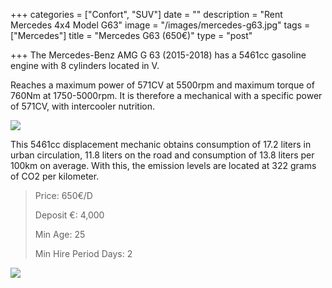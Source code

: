 +++
categories = ["Confort", "SUV"]
date = ""
description = "Rent Mercedes 4x4 Model G63"
image = "/images/mercedes-g63.jpg"
tags = ["Mercedes"]
title = "Mercedes G63 (650€)"
type = "post"

+++
The Mercedes-Benz AMG G 63 (2015-2018) has a 5461cc gasoline engine with 8 cylinders located in V.

Reaches a maximum power of 571CV at 5500rpm and maximum torque of 760Nm at 1750-5000rpm. It is therefore a mechanical with a specific power of 571CV, with intercooler nutrition.

![](/images/img-20210410-wa0004.jpg)

This 5461cc displacement mechanic obtains consumption of 17.2 liters in urban circulation, 11.8 liters on the road and consumption of 13.8 liters per 100km on average. With this, the emission levels are located at 322 grams of CO2 per kilometer.

> Price: 650€/D
>
> Deposit €: 4,000
>
> Min Age: 25
>
> Min Hire Period Days: 2

[![](/images/boton.png)](https://supercarmarbella.com/contact/ "Book")